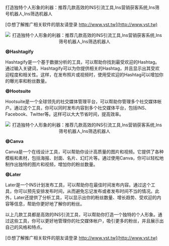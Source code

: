 打造独特个人形象的利器：推荐几款高效的INS引流工具,Ins营销获客系统,Ins筛号机器人,Ins筛选机器人

[😍想了解推广相关软件的朋友请登录 http://www.vst.tw](http://www.vst.tw)

 <center><img src="https://vst.tw/MP4/tuiguang/png/5.png" alt="打造独特个人形象的利器：推荐几款高效的INS引流工具,Ins营销获客系统,Ins筛号机器人,Ins筛选机器人"></center>

**😄Hashtagify**

Hashtagify是一个基于数据分析的工具，可以帮助你找到最受欢迎的Hashtag。通过输入关键词，Hashtagify可以为你提供相关的Hashtag，并且显示出其受欢迎程度和相关性。这样，在发布照片或视频时，使用受欢迎的Hashtag可以增加你的曝光率和粉丝数量。

**😄Hootsuite**

Hootsuite是一个全球领先的社交媒体管理平台，可以帮助你管理多个社交媒体帐户。通过这个工具，你可以同时发布内容到多个社交媒体平台，包括INS、Facebook、Twitter等。这样可以大大节省时间，提高效率。

 <center><img src="https://vst.tw/MP4/tuiguang/png/0.png" alt="打造独特个人形象的利器：推荐几款高效的INS引流工具,Ins营销获客系统,Ins筛号机器人,Ins筛选机器人"></center>

**😄Canva**

Canva是一个在线设计工具，可以帮助你设计高质量的图片和视频。它提供了各种模板和素材，包括海报、封面、名片、幻灯片等。通过使用Canva，你可以轻松地制作出独特的图片和视频，增加你的粉丝数量。

**😄Later**

Later是一个INS计划发布工具，可以帮助你在最佳时间发布内容。通过这个工具，你可以预先安排发布时间，从而避免忘记发布或者发布时间不当的情况。此外，Later还提供了分析工具，可以显示出你的粉丝数量、增长趋势、受欢迎的内容等信息，帮助你更好地了解你的粉丝。

以上几款工具都是高效的INS引流工具，可以帮助你打造一个独特的个人形象。通过这些工具，你可以更好地管理你的社交媒体帐户，吸引更多的粉丝，并且展示出自己的风格和特点。

[😍想了解推广相关软件的朋友请登录 http://www.vst.tw](http://www.vst.tw)



